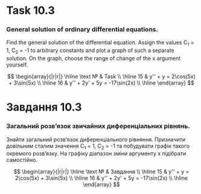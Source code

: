 # Task 10.3

### General solution of ordinary differential equations.

Find the general solution of the differential equation.
Assign the values C<sub>1</sub> = 1, C<sub>2</sub> = -1 to arbitrary constants and plot a graph of such a separate
solution. On the graph, choose the range of change of the x argument yourself.

$$
\begin{array}{|r|r|}
\hline
\text № & Task
\\
\hline
 15 & 
y'' + y = 2\cos(5x) + 3\sin(5x)
\\
\hline
16 & 
y'' + 2y' + 5y = -17\sin(2x)
\\
\hline
\end{array}
$$

# Завдання 10.3

### Загальний розв’язок звичайних диференціальних рівнянь.

Знайти загальний розв’язок диференціального рівняння.
Призначити довільним сталим значення
C<sub>1</sub> = 1, C<sub>2</sub> = -1 та побудувати графік такого окремого розв’язку. На графіку діапазон зміни
аргументу x підібрати самостійно.

$$
\begin{array}{|r|r|}
\hline
\text № & Завдання
\\
\hline
 15 & 
y'' + y = 2\cos(5x) + 3\sin(5x)
\\
\hline
16 & 
y'' + 2y' + 5y = -17\sin(2x)
\\
\hline
\end{array}
$$
